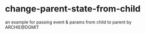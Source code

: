 # change-parent-state-from-child
an example for passing event &amp; params from child to parent
by ARCHIE@DGMIT
